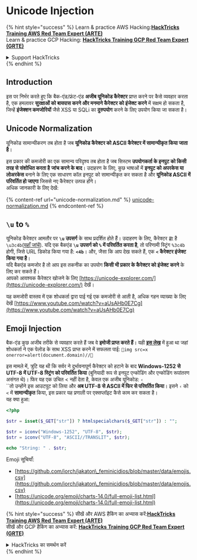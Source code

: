 # Unicode Injection

{% hint style="success" %}
Learn & practice AWS Hacking:<img src="/.gitbook/assets/arte.png" alt="" data-size="line">[**HackTricks Training AWS Red Team Expert (ARTE)**](https://training.hacktricks.xyz/courses/arte)<img src="/.gitbook/assets/arte.png" alt="" data-size="line">\
Learn & practice GCP Hacking: <img src="/.gitbook/assets/grte.png" alt="" data-size="line">[**HackTricks Training GCP Red Team Expert (GRTE)**<img src="/.gitbook/assets/grte.png" alt="" data-size="line">](https://training.hacktricks.xyz/courses/grte)

<details>

<summary>Support HackTricks</summary>

* Check the [**subscription plans**](https://github.com/sponsors/carlospolop)!
* **Join the** 💬 [**Discord group**](https://discord.gg/hRep4RUj7f) or the [**telegram group**](https://t.me/peass) or **follow** us on **Twitter** 🐦 [**@hacktricks\_live**](https://twitter.com/hacktricks\_live)**.**
* **Share hacking tricks by submitting PRs to the** [**HackTricks**](https://github.com/carlospolop/hacktricks) and [**HackTricks Cloud**](https://github.com/carlospolop/hacktricks-cloud) github repos.

</details>
{% endhint %}

## Introduction

इस पर निर्भर करते हुए कि बैक-एंड/फ्रंट-एंड **अजीब यूनिकोड कैरेक्टर** प्राप्त करने पर कैसे व्यवहार करता है, एक हमलावर **सुरक्षाओं को बायपास करने और मनमाने कैरेक्टर को इंजेक्ट करने** में सक्षम हो सकता है, जिन्हें **इंजेक्शन कमजोरियों** जैसे XSS या SQLi का **दुरुपयोग** करने के लिए उपयोग किया जा सकता है।

## Unicode Normalization

यूनिकोड सामान्यीकरण तब होता है जब **यूनिकोड कैरेक्टर को ASCII कैरेक्टर में सामान्यीकृत किया जाता है**।

इस प्रकार की कमजोरी का एक सामान्य परिदृश्य तब होता है जब सिस्टम **उपयोगकर्ता के इनपुट को किसी तरह से संशोधित करता है** **जांच करने के बाद**। उदाहरण के लिए, कुछ भाषाओं में **इनपुट को अपरकेस या लोअरकेस** बनाने के लिए एक साधारण कॉल इनपुट को सामान्यीकृत कर सकता है और **यूनिकोड ASCII में परिवर्तित हो जाएगा** जिससे नए कैरेक्टर उत्पन्न होंगे।\
अधिक जानकारी के लिए देखें:

{% content-ref url="unicode-normalization.md" %}
[unicode-normalization.md](unicode-normalization.md)
{% endcontent-ref %}

## `\u` to `%`

यूनिकोड कैरेक्टर आमतौर पर **`\u` उपसर्ग** के साथ प्रदर्शित होते हैं। उदाहरण के लिए, कैरेक्टर `㱋` है `\u3c4b`([यहाँ जांचें](https://unicode-explorer.com/c/3c4B)). यदि एक बैकएंड **`\u` उपसर्ग को `%` में परिवर्तित करता है**, तो परिणामी स्ट्रिंग `%3c4b` होगी, जिसे URL डिकोड किया गया है: **`<4b`**। और, जैसा कि आप देख सकते हैं, एक **`<` कैरेक्टर इंजेक्ट किया गया है**।\
यदि बैकएंड कमजोर है तो आप इस तकनीक का उपयोग **किसी भी प्रकार के कैरेक्टर को इंजेक्ट करने** के लिए कर सकते हैं।\
आपको आवश्यक कैरेक्टर खोजने के लिए [https://unicode-explorer.com/](https://unicode-explorer.com/) देखें।

यह कमजोरी वास्तव में एक शोधकर्ता द्वारा पाई गई एक कमजोरी से आती है, अधिक गहन व्याख्या के लिए देखें [https://www.youtube.com/watch?v=aUsAHb0E7Cg](https://www.youtube.com/watch?v=aUsAHb0E7Cg)

## Emoji Injection

बैक-एंड कुछ अजीब तरीके से व्यवहार करते हैं जब वे **इमोजी प्राप्त करते हैं**। यही [**इस लेख**](https://medium.com/@fpatrik/how-i-found-an-xss-vulnerability-via-using-emojis-7ad72de49209) में हुआ था जहां शोधकर्ता ने एक पेलोड के साथ XSS प्राप्त करने में सफलता पाई: `💋img src=x onerror=alert(document.domain)//💛`

इस मामले में, त्रुटि यह थी कि सर्वर ने दुर्भावनापूर्ण कैरेक्टर को हटाने के बाद **Windows-1252 से UTF-8 में UTF-8 स्ट्रिंग को परिवर्तित किया** (बुनियादी रूप से इनपुट एन्कोडिंग और एन्कोडिंग रूपांतरण असंगत थे)। फिर यह एक उचित < नहीं देता है, केवल एक अजीब यूनिकोड: `‹`\
``तो उन्होंने इस आउटपुट को लिया और **अब UTF-8 से ASCII में फिर से परिवर्तित किया**। इसने `‹` को `<` में **सामान्यीकृत** किया, इस प्रकार यह प्रणाली पर एक्सप्लॉइट कैसे काम कर सकता है।\
यह क्या हुआ:
```php
<?php

$str = isset($_GET["str"]) ? htmlspecialchars($_GET["str"]) : "";

$str = iconv("Windows-1252", "UTF-8", $str);
$str = iconv("UTF-8", "ASCII//TRANSLIT", $str);

echo "String: " . $str;
```
Emoji सूचियाँ:

* [https://github.com/iorch/jakaton\_feminicidios/blob/master/data/emojis.csv](https://github.com/iorch/jakaton\_feminicidios/blob/master/data/emojis.csv)
* [https://unicode.org/emoji/charts-14.0/full-emoji-list.html](https://unicode.org/emoji/charts-14.0/full-emoji-list.html)

{% hint style="success" %}
सीखें और AWS हैकिंग का अभ्यास करें:<img src="/.gitbook/assets/arte.png" alt="" data-size="line">[**HackTricks Training AWS Red Team Expert (ARTE)**](https://training.hacktricks.xyz/courses/arte)<img src="/.gitbook/assets/arte.png" alt="" data-size="line">\
सीखें और GCP हैकिंग का अभ्यास करें: <img src="/.gitbook/assets/grte.png" alt="" data-size="line">[**HackTricks Training GCP Red Team Expert (GRTE)**<img src="/.gitbook/assets/grte.png" alt="" data-size="line">](https://training.hacktricks.xyz/courses/grte)

<details>

<summary>HackTricks का समर्थन करें</summary>

* [**सदस्यता योजनाएँ**](https://github.com/sponsors/carlospolop) देखें!
* **हमारे साथ जुड़ें** 💬 [**Discord समूह**](https://discord.gg/hRep4RUj7f) या [**telegram समूह**](https://t.me/peass) या **हमें** **Twitter** 🐦 [**@hacktricks\_live**](https://twitter.com/hacktricks\_live)** पर फॉलो करें।**
* **हैकिंग ट्रिक्स साझा करें और** [**HackTricks**](https://github.com/carlospolop/hacktricks) और [**HackTricks Cloud**](https://github.com/carlospolop/hacktricks-cloud) गिटहब रिपोजिटरी में PRs सबमिट करें।

</details>
{% endhint %}
